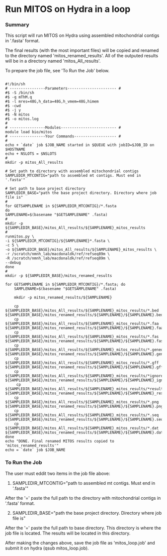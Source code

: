 # Run MITOS on Hydra in a loop
### Summary
This script will run MITOS on Hydra using assembled mitochondrial contigs in '.fasta' format.

The final results (with the most important files) will be copied and renamed to the directory named 'mitos_renamed_results'.
All of the outputed results will be in a directory named 'mitos_All_results'. 

To prepare the job file, see 'To Run the Job' below.
```

#!/bin/sh
# ----------------Parameters---------------------- #
#$ -S /bin/sh
#$ -q mThM.q
#$ -l mres=48G,h_data=48G,h_vmem=48G,himem
#$ -cwd
#$ -j y
#$ -N mitos
#$ -o mitos.log
#
# ----------------Modules------------------------- #
module load bio/mitos
# ----------------Your Commands------------------- #
#
echo + `date` job $JOB_NAME started in $QUEUE with jobID=$JOB_ID on $HOSTNAME
echo + NSLOTS = $NSLOTS
#
mkdir -p mitos_All_results

# Set path to directory with assembled mitochondrial contigs
SAMPLEDIR_MTCONTIG="path to assembled mt contigs. Must end in '.fasta'"

# Set path to base project directory
SAMPLEDIR_BASE="path the base project directory. Directory where job file is"
#
for GETSAMPLENAME in ${SAMPLEDIR_MTCONTIG}/*.fasta
do
SAMPLENAME=$(basename "$GETSAMPLENAME" .fasta)
#
mkdir -p ${SAMPLEDIR_BASE}/mitos_All_results/${SAMPLENAME}_mitos_results
#
runmitos.py \
-i ${SAMPLEDIR_MTCONTIG}/${SAMPLENAME}*.fasta \
-c 5 \
-o ${SAMPLEDIR_BASE}/mitos_All_results/${SAMPLENAME}_mitos_results \
-r /scratch/nmnh_lab/macdonaldk/ref/refseq89m \
-R /scratch/nmnh_lab/macdonaldk/ref/refseq89m \
--debug
done
#
mkdir -p ${SAMPLEDIR_BASE}/mitos_renamed_results

for GETSAMPLENAME in ${SAMPLEDIR_MTCONTIG}/*.fasta; do
    SAMPLENAME=$(basename "$GETSAMPLENAME" .fasta)

    mkdir -p mitos_renamed_results/${SAMPLENAME}

    cp ${SAMPLEDIR_BASE}/mitos_All_results/${SAMPLENAME}_mitos_results/*.bed ${SAMPLEDIR_BASE}/mitos_renamed_results/${SAMPLENAME}/${SAMPLENAME}.bed
    cp ${SAMPLEDIR_BASE}/mitos_All_results/${SAMPLENAME}_mitos_results/*.faa ${SAMPLEDIR_BASE}/mitos_renamed_results/${SAMPLENAME}/${SAMPLENAME}.faa
    cp ${SAMPLEDIR_BASE}/mitos_All_results/${SAMPLENAME}_mitos_results/*.fas ${SAMPLEDIR_BASE}/mitos_renamed_results/${SAMPLENAME}/${SAMPLENAME}.fas
    cp ${SAMPLEDIR_BASE}/mitos_All_results/${SAMPLENAME}_mitos_results/*.geneorder ${SAMPLEDIR_BASE}/mitos_renamed_results/${SAMPLENAME}/${SAMPLENAME}.geneorder
    cp ${SAMPLEDIR_BASE}/mitos_All_results/${SAMPLENAME}_mitos_results/*.gff ${SAMPLEDIR_BASE}/mitos_renamed_results/${SAMPLENAME}/${SAMPLENAME}.gff
    cp ${SAMPLEDIR_BASE}/mitos_All_results/${SAMPLENAME}_mitos_results/*ignored.mitos ${SAMPLEDIR_BASE}/mitos_renamed_results/${SAMPLENAME}/${SAMPLENAME}_ignored.mitos
     cp ${SAMPLEDIR_BASE}/mitos_All_results/${SAMPLENAME}_mitos_results/*result.mitos ${SAMPLEDIR_BASE}/mitos_renamed_results/${SAMPLENAME}/${SAMPLENAME}_result.mitos
    cp ${SAMPLEDIR_BASE}/mitos_All_results/${SAMPLENAME}_mitos_results/*.png ${SAMPLEDIR_BASE}/mitos_renamed_results/${SAMPLENAME}/${SAMPLENAME}.png
    cp ${SAMPLEDIR_BASE}/mitos_All_results/${SAMPLENAME}_mitos_results/*.seq ${SAMPLEDIR_BASE}/mitos_renamed_results/${SAMPLENAME}/${SAMPLENAME}.seq
    cp ${SAMPLEDIR_BASE}/mitos_All_results/${SAMPLENAME}_mitos_results/*.dat ${SAMPLEDIR_BASE}/mitos_renamed_results/${SAMPLENAME}/${SAMPLENAME}.dat
done
echo "DONE. Final renamed MITOS results copied to 'mitos_renamed_results'"
echo = `date` job $JOB_NAME

```

### To Run the Job
The user must eddit two items in the job file above:

1. SAMPLEDIR_MTCONTIG="path to assembled mt contigs. Must end in '.fasta'"

After the '=' paste the full path to the directory with mitochondrial contigs in '.fasta' format.

2. SAMPLEDIR_BASE="path the base project directory. Directory where job file is"

After the '=' paste the full path to base directory. This directory is where the job file is located. The results will be located in this directory.

After making the changes above, save the job file as 'mitos_loop.job' and submit it on hydra (qsub mitos_loop.job).
